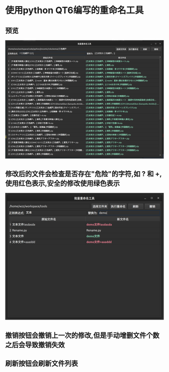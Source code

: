 # 使用python QT6编写的重命名工具

## 预览
![main.png](./img/main.png)

## 修改后的文件会检查是否存在"危险"的字符,如 ? 和 +,使用红色表示,安全的修改使用绿色表示
![change.png](./img/change.png)

## 撤销按钮会撤销上一次的修改,但是手动增删文件个数之后会导致撤销失效

## 刷新按钮会刷新文件列表
